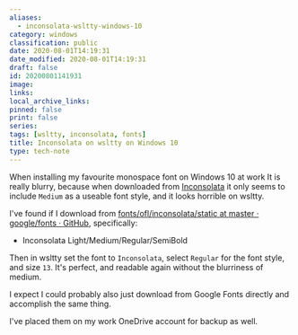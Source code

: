 ```yaml
---
aliases:
  - inconsolata-wsltty-windows-10
category: windows
classification: public
date: 2020-08-01T14:19:31
date_modified: 2020-08-01T14:19:31
draft: false
id: 20200801141931
image: 
links: 
local_archive_links: 
pinned: false
print: false
series: 
tags: [wsltty, inconsolata, fonts]
title: Inconsolata on wsltty on Windows 10
type: tech-note
---
```


When installing my favourite monospace font on Windows 10 at work It is really blurry, because when downloaded from [Inconsolata](https://www.levien.com/type/myfonts/inconsolata.html) it only seems to include `Medium` as a useable font style, and it looks horrible on wsltty.

I've found if I download from [fonts/ofl/inconsolata/static at master · google/fonts · GitHub](https://github.com/google/fonts/tree/master/ofl/inconsolata/static), specifically:

- Inconsolata Light/Medium/Regular/SemiBold 

Then in wsltty set the font to `Inconsolata`, select `Regular` for the font style, and size `13`. It's perfect, and readable again without the blurriness of medium.

I expect I could probably also just download from Google Fonts directly and accomplish the same thing.

I've placed them on my work OneDrive account for backup as well.

